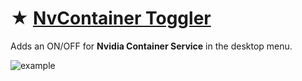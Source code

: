 # ★ [NvContainer Toggler](https://github.com/gzmatte/NvidiaTweaks/releases/download/NvContainer/NvContainer.bat)
Adds an ON/OFF for **Nvidia Container Service** in the desktop menu.

![example](https://github.com/gzmatte/NvidiaTweaks/assets/117684932/17595d45-d39c-431a-b214-b6588442de19)
